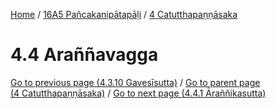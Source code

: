 
[Home](/) / [16A5 Pañcakanipātapāḷi](../../16A5.md) / [4 Catutthapaṇṇāsaka](../4.md)

# 4.4 Araññavagga


[Go to previous page (4.3.10 Gavesīsutta)](4.3/4.3.10.md) / [Go to parent page (4 Catutthapaṇṇāsaka)](../4.md) / [Go to next page (4.4.1 Āraññikasutta)](4.4/4.4.1.md)


